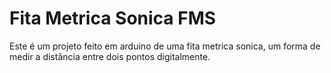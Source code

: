 # Fita Metrica Sonica FMS
Este é um projeto feito em arduino de uma fita metrica sonica, um forma de medir a distância entre dois pontos digitalmente.
